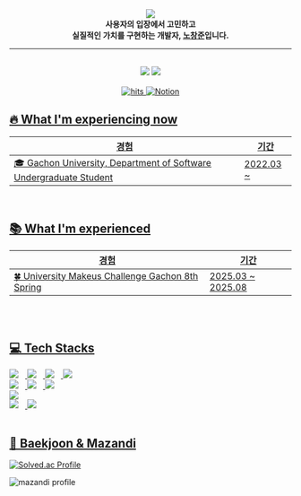 <div align="center">
  <img src="https://capsule-render.vercel.app/api?type=waving&color=3d9de6&height=180&text=Noeul's%20GitHub&animation=fadeIn&fontColor=ffffff&fontSize=60" />
</div>

<div align="center">
  <b>사용자의 입장에서 고민하고<br>실질적인 가치를 구현하는 개발자, <u>노창준</u>입니다.</b>
</div>

<hr/>

<br/>

<div align="center">
  <!-- 📊 GitHub Stats -->
  <img src="https://github-readme-stats.vercel.app/api?username=geniusjun&bg_color=180,ffffff,00000000&title_color=000000&text_color=000000" />
  <img src="https://github-readme-stats.vercel.app/api/top-langs/?username=geniusjun&layout=compact&bg_color=180,ffffff,00000000&title_color=000000&text_color=000000" />
</div>

<br/>

<!-- 👣 Hit Counter + Contact Icons (No blue dots) -->
<div align="center">
  <a href="https://myhits.vercel.app" target="_blank">
    <img src="https://myhits.vercel.app/api/hit/https%3A%2F%2Fgithub.com%2Fgeniusjun?color=blue&label=hits&size=small" alt="hits" />
  <a href="https://www.notion.so/196f3b5f600880bb8715f312a0b28261" target="_blank">
    <img src="https://img.shields.io/badge/Notion-000000?style=flat-square&logo=Notion&logoColor=white" alt="Notion"/>
</div>


## 🔥 What I'm experiencing now

<table>
  <thead>
    <tr>
      <th>경험</th>
      <th>기간</th>
    </tr>
  </thead>
  <tbody>
    <tr>
      <td>
        <a href="https://www.gachon.ac.kr/" target="_blank">🎓 Gachon University, Department of Software</a> Undergraduate Student
      </td>
      <td>2022.03 ~</td>
    </tr>
  </tbody>
</table>

<br/>

## 📚 What I'm experienced

<table>
  <thead>
    <tr>
      <th>경험</th>
      <th>기간</th>
    </tr>
  </thead>
  <tbody>
    <tr>
  <td>🍀 University Makeus Challenge Gachon 8th Spring</td>
  <td>2025.03 ~ 2025.08</td>
</tr>
  </tbody>
</table>

<br/>


 
<br/>

## 💻 Tech Stacks
<div align="left"> 
  <!-- Line 1: Java, C, C++, C# -->
  <img src="https://img.shields.io/badge/Java-007396?style=flat-square&logo=Java&logoColor=white" style="margin-right: 12px;"/>
  <img src="https://img.shields.io/badge/C-A8B9CC?style=flat-square&logo=C&logoColor=white" style="margin-right: 12px;"/>
  <img src="https://img.shields.io/badge/C++-00599C?style=flat-square&logo=C%2B%2B&logoColor=white" style="margin-right: 12px;"/>
  <img src="https://img.shields.io/badge/C%23-239120?style=flat-square&logo=C%20Sharp&logoColor=white"/>
  
  <br>

  <!-- Line 2: Spring, Spring Boot, Unity -->
  <img src="https://img.shields.io/badge/Spring-6DB33F?style=flat-square&logo=Spring&logoColor=white" style="margin-right: 12px;"/>
  <img src="https://img.shields.io/badge/SpringBoot-6DB33F?style=flat-square&logo=Spring%20Boot&logoColor=white" style="margin-right: 12px;"/>
  <img src="https://img.shields.io/badge/Unity-000000?style=flat-square&logo=Unity&logoColor=white"/>
  
  <br>

  <!-- Line 3: MySQL -->
  <img src="https://img.shields.io/badge/MySQL-4479A1?style=flat-square&logo=MySQL&logoColor=white"/>

  <br>

  <!-- Line 4: Git, GitHub -->
  <img src="https://img.shields.io/badge/Git-F05032?style=flat-square&logo=Git&logoColor=white" style="margin-right: 12px;"/>
  <img src="https://img.shields.io/badge/GitHub-181717?style=flat-square&logo=GitHub&logoColor=white"/>
</div>


<br/>

## 🏅 Baekjoon & Mazandi
<div align="left">
  
  [![Solved.ac Profile](https://mazassumnida.wtf/api/v2/generate_badge?boj=geniusjun4663)](https://solved.ac/profile/geniusjun4663)

  ![mazandi profile](https://mazandi.herokuapp.com/api?handle=geniusjun4663&theme=cold)

</div>
